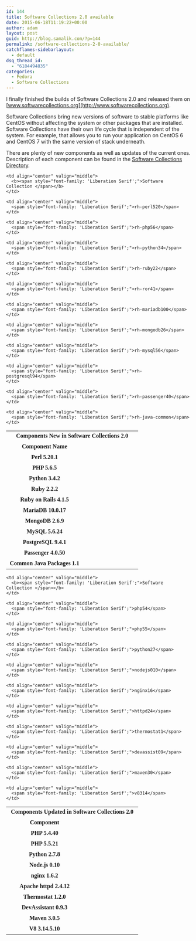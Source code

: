 ```yaml
---
id: 144
title: Software Collections 2.0 available
date: 2015-06-18T11:19:22+00:00
author: adam
layout: post
guid: http://blog.samalik.com/?p=144
permalink: /software-collections-2-0-available/
catchflames-sidebarlayout:
  - default
dsq_thread_id:
  - "6184494835"
categories:
  - Fedora
  - Software Collections
---
```

I finally finished the builds of Software Collections 2.0 and released them on [www.softwarecollections.org](http://www.softwarecollections.org).

Software Collections bring new versions of software to stable platforms like CentOS without affecting the system or other packages that are installed. Software Collections have their own life cycle that is independent of the system. For example, that allows you to run your application on CentOS 6 and CentOS 7 with the same version of stack underneath.

There are plenty of new components as well as updates of the current ones. Description of each component can be found in the [Software Collections Directory](https://www.softwarecollections.org/en/scls/).

<table border="0" cellspacing="0">
  <colgroup width="210"></colgroup> <colgroup width="151"></colgroup> <tr>
    <td colspan="2" align="center" valign="middle" height="29">
      <b><span style="font-family: 'Liberation Serif';">Components New in Software Collections 2.0</span></b>
    </td>
  </tr>
  
  <tr>
    <td align="center" valign="middle" height="29">
      <b><span style="font-family: 'Liberation Serif';">Component Name</span></b>
    </td>
    
    <td align="center" valign="middle">
      <b><span style="font-family: 'Liberation Serif';">Software Collection </span></b>
    </td>
  </tr>
  
  <tr>
    <td align="center" valign="middle" height="29">
      <b><span style="font-family: 'Liberation Serif';">Perl 5.20.1</span></b>
    </td>
    
    <td align="center" valign="middle">
      <span style="font-family: 'Liberation Serif';">rh-perl520</span>
    </td>
  </tr>
  
  <tr>
    <td align="center" valign="middle" height="29">
      <b><span style="font-family: 'Liberation Serif';">PHP 5.6.5</span></b>
    </td>
    
    <td align="center" valign="middle">
      <span style="font-family: 'Liberation Serif';">rh-php56</span>
    </td>
  </tr>
  
  <tr>
    <td align="center" valign="middle" height="29">
      <b><span style="font-family: 'Liberation Serif';">Python 3.4.2</span></b>
    </td>
    
    <td align="center" valign="middle">
      <span style="font-family: 'Liberation Serif';">rh-python34</span>
    </td>
  </tr>
  
  <tr>
    <td align="center" valign="middle" height="29">
      <b><span style="font-family: 'Liberation Serif';">Ruby 2.2.2</span></b>
    </td>
    
    <td align="center" valign="middle">
      <span style="font-family: 'Liberation Serif';">rh-ruby22</span>
    </td>
  </tr>
  
  <tr>
    <td align="center" valign="middle" height="29">
      <b><span style="font-family: 'Liberation Serif';">Ruby on Rails 4.1.5</span></b>
    </td>
    
    <td align="center" valign="middle">
      <span style="font-family: 'Liberation Serif';">rh-ror41</span>
    </td>
  </tr>
  
  <tr>
    <td align="center" valign="middle" height="29">
      <b><span style="font-family: 'Liberation Serif';">MariaDB 10.0.17</span></b>
    </td>
    
    <td align="center" valign="middle">
      <span style="font-family: 'Liberation Serif';">rh-mariadb100</span>
    </td>
  </tr>
  
  <tr>
    <td align="center" valign="middle" height="29">
      <b><span style="font-family: 'Liberation Serif';">MongoDB 2.6.9</span></b>
    </td>
    
    <td align="center" valign="middle">
      <span style="font-family: 'Liberation Serif';">rh-mongodb26</span>
    </td>
  </tr>
  
  <tr>
    <td align="center" valign="middle" height="29">
      <b><span style="font-family: 'Liberation Serif';">MySQL 5.6.24</span></b>
    </td>
    
    <td align="center" valign="middle">
      <span style="font-family: 'Liberation Serif';">rh-mysql56</span>
    </td>
  </tr>
  
  <tr>
    <td align="center" valign="middle" height="29">
      <b><span style="font-family: 'Liberation Serif';">PostgreSQL 9.4.1</span></b>
    </td>
    
    <td align="center" valign="middle">
      <span style="font-family: 'Liberation Serif';">rh-postgresql94</span>
    </td>
  </tr>
  
  <tr>
    <td align="center" valign="middle" height="29">
      <b><span style="font-family: 'Liberation Serif';">Passenger 4.0.50</span></b>
    </td>
    
    <td align="center" valign="middle">
      <span style="font-family: 'Liberation Serif';">rh-passenger40</span>
    </td>
  </tr>
  
  <tr>
    <td align="center" valign="middle" height="29">
      <b><span style="font-family: 'Liberation Serif';">Common Java Packages 1.1</span></b>
    </td>
    
    <td align="center" valign="middle">
      <span style="font-family: 'Liberation Serif';">rh-java-common</span>
    </td>
  </tr>
</table>

<table border="0" cellspacing="0">
  <colgroup width="210"></colgroup> <colgroup width="151"></colgroup> <tr>
    <td colspan="2" align="center" valign="middle" height="29">
      <b><span style="font-family: 'Liberation Serif';">Components Updated in Software Collections 2.0</span></b>
    </td>
  </tr>
  
  <tr>
    <td align="center" valign="middle" height="29">
      <b><span style="font-family: 'Liberation Serif';">Component </span></b>
    </td>
    
    <td align="center" valign="middle">
      <b><span style="font-family: 'Liberation Serif';">Software Collection </span></b>
    </td>
  </tr>
  
  <tr>
    <td align="center" valign="middle" height="29">
      <b><span style="font-family: 'Liberation Serif';">PHP 5.4.40</span></b>
    </td>
    
    <td align="center" valign="middle">
      <span style="font-family: 'Liberation Serif';">php54</span>
    </td>
  </tr>
  
  <tr>
    <td align="center" valign="middle" height="29">
      <b><span style="font-family: 'Liberation Serif';">PHP 5.5.21</span></b>
    </td>
    
    <td align="center" valign="middle">
      <span style="font-family: 'Liberation Serif';">php55</span>
    </td>
  </tr>
  
  <tr>
    <td align="center" valign="middle" height="29">
      <b><span style="font-family: 'Liberation Serif';">Python 2.7.8</span></b>
    </td>
    
    <td align="center" valign="middle">
      <span style="font-family: 'Liberation Serif';">python27</span>
    </td>
  </tr>
  
  <tr>
    <td align="center" valign="middle" height="29">
      <b><span style="font-family: 'Liberation Serif';">Node.js 0.10</span></b>
    </td>
    
    <td align="center" valign="middle">
      <span style="font-family: 'Liberation Serif';">nodejs010</span>
    </td>
  </tr>
  
  <tr>
    <td align="center" valign="middle" height="29">
      <b><span style="font-family: 'Liberation Serif';">nginx 1.6.2</span></b>
    </td>
    
    <td align="center" valign="middle">
      <span style="font-family: 'Liberation Serif';">nginx16</span>
    </td>
  </tr>
  
  <tr>
    <td align="center" valign="middle" height="29">
      <b><span style="font-family: 'Liberation Serif';">Apache httpd 2.4.12</span></b>
    </td>
    
    <td align="center" valign="middle">
      <span style="font-family: 'Liberation Serif';">httpd24</span>
    </td>
  </tr>
  
  <tr>
    <td align="center" valign="middle" height="29">
      <b><span style="font-family: 'Liberation Serif';">Thermostat 1.2.0</span></b>
    </td>
    
    <td align="center" valign="middle">
      <span style="font-family: 'Liberation Serif';">thermostat1</span>
    </td>
  </tr>
  
  <tr>
    <td align="center" valign="middle" height="29">
      <b><span style="font-family: 'Liberation Serif';">DevAssistant 0.9.3</span></b>
    </td>
    
    <td align="center" valign="middle">
      <span style="font-family: 'Liberation Serif';">devassist09</span>
    </td>
  </tr>
  
  <tr>
    <td align="center" valign="middle" height="29">
      <b><span style="font-family: 'Liberation Serif';">Maven 3.0.5</span></b>
    </td>
    
    <td align="center" valign="middle">
      <span style="font-family: 'Liberation Serif';">maven30</span>
    </td>
  </tr>
  
  <tr>
    <td align="center" valign="middle" height="29">
      <b><span style="font-family: 'Liberation Serif';">V8 3.14.5.10</span></b>
    </td>
    
    <td align="center" valign="middle">
      <span style="font-family: 'Liberation Serif';">v8314</span>
    </td>
  </tr>
</table>